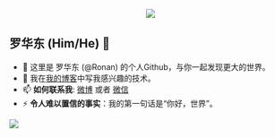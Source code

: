 <p align="center"><img src="https://i.imgur.com/A6bWGFl.gif"/></p>

## 罗华东  (Him/He) 🌻
- 🔭 这里是 罗华东 (@Ronan) 的个人Github，与你一起发现更大的世界。
- 👯 我在[我的博客](https://blog.ronan.us.kg/)中写我感兴趣的技术。
- 📫 **如何联系我**: [微博](https://weibo.com/u/5995159469) 或者 [微信](RonanRowe)
- ⚡ **令人难以置信的事实**：我的第一句话是“你好，世界”。 


<!-- footer --!>
<img src="https://imgur.com/rilHVxA.png"/>
